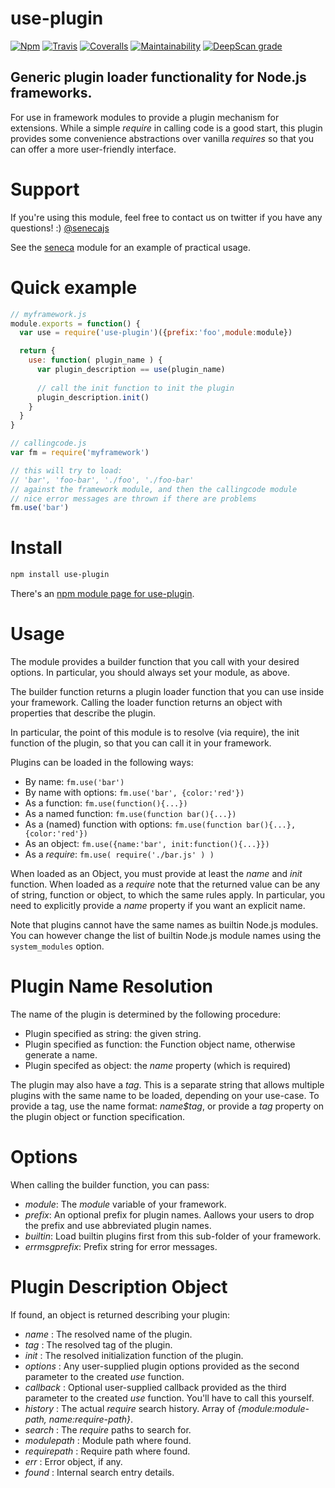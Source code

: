 # use-plugin

[![Npm][BadgeNpm]][Npm]
[![Travis][BadgeTravis]][Travis]
[![Coveralls][BadgeCoveralls]][Coveralls]
[![Maintainability](https://api.codeclimate.com/v1/badges/cd525f235bd974fc1a6c/maintainability)](https://codeclimate.com/github/rjrodger/use-plugin/maintainability)
[![DeepScan grade](https://deepscan.io/api/teams/5016/projects/11882/branches/177478/badge/grade.svg)](https://deepscan.io/dashboard#view=project&tid=5016&pid=11882&bid=177478)


## Generic plugin loader functionality for Node.js frameworks.

For use in framework modules to provide a plugin mechanism for
extensions. While a simple _require_ in calling code is a good start,
this plugin provides some convenience abstractions over vanilla _requires_
so that you can offer a more user-friendly interface.

# Support

If you're using this module, feel free to contact us on twitter if you
have any questions! :) [@senecajs](http://twitter.com/senecajs)

See the [seneca](http://github.com/senecajs/seneca) module for an
example of practical usage.


# Quick example

```JavaScript
// myframework.js
module.exports = function() {
  var use = require('use-plugin')({prefix:'foo',module:module})

  return {
    use: function( plugin_name ) {
      var plugin_description == use(plugin_name)
      
      // call the init function to init the plugin
      plugin_description.init()
    }
  }
}

// callingcode.js
var fm = require('myframework')

// this will try to load:
// 'bar', 'foo-bar', './foo', './foo-bar'
// against the framework module, and then the callingcode module
// nice error messages are thrown if there are problems
fm.use('bar')
```

# Install

```bash
npm install use-plugin
```

There's an [npm module page for use-plugin](https://www.npmjs.org/package/use-plugin).

# Usage

The module provides a builder function that you call with your desired options.
In particular, you should always set your module, as above.

The builder function returns a plugin loader function that you can use
inside your framework.  Calling the loader function returns an object
with properties that describe the plugin.

In particular, the point of this module is to resolve (via require),
the init function of the plugin, so that you can call it in your
framework.

Plugins can be loaded in the following ways:

   * By name: `fm.use('bar')`
   * By name with options: `fm.use('bar', {color:'red'})`
   * As a function: `fm.use(function(){...})`
   * As a named function: `fm.use(function bar(){...})`
   * As a (named) function with options: `fm.use(function bar(){...}, {color:'red'})`
   * As an object: `fm.use({name:'bar', init:function(){...}})`
   * As a _require_: `fm.use( require('./bar.js' ) )`

When loaded as an Object, you must provide at least the _name_ and
_init_ function. When loaded as a _require_ note that the returned
value can be any of string, function or object, to which the same
rules apply. In particular, you need to explicitly provide a _name_
property if you want an explicit name.

Note that plugins cannot have the same names as builtin Node.js
modules. You can however change the list of builtin Node.js module
names using the `system_modules` option.


# Plugin Name Resolution

The name of the plugin is determined by the following procedure:

   * Plugin specified as string: the given string.
   * Plugin specified as function: the Function object name, otherwise generate a name.
   * Plugin specifed as object: the _name_ property (which is required)
   
The plugin may also have a _tag_. This is a separate string that
allows multiple plugins with the same name to be loaded, depending on
your use-case. To provide a tag, use the name format: _name$tag_, or
provide a _tag_ property on the plugin object or function specification.


# Options

When calling the builder function, you can pass:

   * _module_: The _module_ variable of your framework. 
   * _prefix_: An optional prefix for plugin names. Aallows your users to drop the prefix and use abbreviated plugin names.
   * _builtin_: Load builtin plugins first from this sub-folder of your framework.
   * _errmsgprefix_: Prefix string for error messages.

# Plugin Description Object

If found, an object is returned describing your plugin:

   * _name_ : The resolved name of the plugin. 
   * _tag_ : The resolved tag of the plugin. 
   * _init_ : The resolved initialization function of the plugin.
   * _options_ : Any user-supplied plugin options provided as the second parameter to the created _use_ function. 
   * _callback_ : Optional user-supplied callback provided as the third parameter to the created _use_ function. You'll have to call this yourself.
   * _history_ : The actual _require_ search history. Array of _{module:module-path, name:require-path}_.
   * _search_ : The _require_ paths to search for. 
   * _modulepath_ : Module path where found. 
   * _requirepath_ : Require path where found. 
   * _err_ : Error object, if any. 
   * _found_ : Internal search entry details. 



[BadgeCoveralls]: https://coveralls.io/repos/rjrodger/use-plugin/badge.svg?branch=master&service=github
[BadgeNpm]: https://badge.fury.io/js/use-plugin.svg
[BadgeTravis]: https://travis-ci.org/rjrodger/use-plugin.svg?branch=master
[Coveralls]: https://coveralls.io/github/rjrodger/use-plugin?branch=master
[Npm]: https://www.npmjs.com/package/use-plugin
[Travis]: https://travis-ci.org/rjrodger/use-plugin?branch=master
